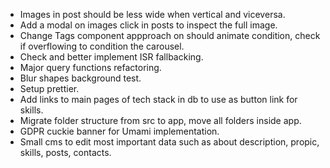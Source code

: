 - Images in post should be less wide when vertical and viceversa.
- Add a modal on images click in posts to inspect the full image.
- Change Tags component appproach on should animate condition, check if overflowing to condition the carousel.
- Check and better implement ISR fallbacking.
- Major query functions refactoring.
- Blur shapes background test.
- Setup prettier.
- Add links to main pages of tech stack in db to use as button link for skills.
- Migrate folder structure from src to app, move all folders inside app.
- GDPR cuckie banner for Umami implementation.
- Small cms to edit most important data such as about description, propic, skills, posts, contacts.